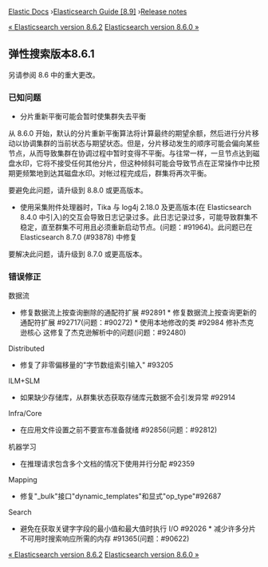 

[Elastic Docs](/guide/) ›[Elasticsearch Guide [8.9]](index.md) ›[Release
notes](es-release-notes.md)

[« Elasticsearch version 8.6.2](release-notes-8.6.2.md) [Elasticsearch
version 8.6.0 »](release-notes-8.6.0.md)

## 弹性搜索版本8.6.1

另请参阅 8.6 中的重大更改。

### 已知问题

* 分片重新平衡可能会暂时使集群失去平衡

从 8.6.0 开始，默认的分片重新平衡算法将计算最终的期望余额，然后进行分片移动以协调集群的当前状态与期望状态。但是，分片移动发生的顺序可能会偏向某些节点，从而导致集群在协调过程中暂时变得不平衡。与往常一样，一旦节点达到磁盘水印，它将不接受任何其他分片，但这种倾斜可能会导致节点在正常操作中比预期更频繁地到达其磁盘水印。对帐过程完成后，群集将再次平衡。

要避免此问题，请升级到 8.8.0 或更高版本。

* 使用采集附件处理器时，Tika 与 log4j 2.18.0 及更高版本(在 Elasticsearch 8.4.0 中引入)的交互会导致日志记录过多。此日志记录过多，可能导致群集不稳定，直至群集不可用且必须重新启动节点。(问题：#91964)。此问题已在 Elasticsearch 8.7.0 (#93878) 中修复

要解决此问题，请升级到 8.7.0 或更高版本。

### 错误修正

数据流

    

* 修复数据流上按查询删除的通配符扩展 #92891 * 修复数据流上按查询更新的通配符扩展 #92717(问题：#90272) * 使用本地修改的类 #92984 修补杰克逊核心 这修复了杰克逊解析中的问题(问题：#92480)

Distributed

    

* 修复了非零偏移量的"字节数组索引输入" #93205

ILM+SLM

    

* 如果缺少存储库，从群集状态获取存储库元数据不会引发异常 #92914

Infra/Core

    

* 在应用文件设置之前不要宣布准备就绪 #92856(问题：#92812)

机器学习

    

* 在推理请求包含多个文档的情况下使用并行分配 #92359

Mapping

    

* 修复"_bulk"接口"dynamic_templates"和显式"op_type"#92687

Search

    

* 避免在获取关键字字段的最小值和最大值时执行 I/O #92026 * 减少许多分片不可用时搜索响应所需的内存 #91365(问题：#90622)

[« Elasticsearch version 8.6.2](release-notes-8.6.2.md) [Elasticsearch
version 8.6.0 »](release-notes-8.6.0.md)
